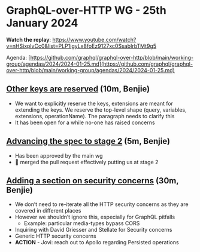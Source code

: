# GraphQL-over-HTTP WG - 25th January 2024

**Watch the replay**:
https://www.youtube.com/watch?v=nHSixplvCc0&list=PLP1igyLx8foEz9127xc0SsabIrbTMt9g5

Agenda:
[https://github.com/graphql/graphql-over-http/blob/main/working-group/agendas/2024/2024-01-25.md](https://github.com/graphql/graphql-over-http/blob/main/working-group/agendas/2024/2024-01-25.md)

## [Other keys are reserved](https://github.com/graphql/graphql-over-http/pull/278) (10m, Benjie)

- We want to explicitly reserve the keys, extensions are meant for extending the
  keys. We reserve the top-level shape (query, variables, extensions,
  operationName). The paragraph needs to clarify this
- It has been open for a while no-one has raised concerns

## [Advancing the spec to stage 2](https://github.com/graphql/graphql-over-http/pull/275) (5m, Benjie)

- Has been approved by the main wg
- :tada: merged the pull request effectively putting us at stage 2

## [Adding a section on security concerns](https://github.com/graphql/graphql-over-http/issues/280) (30m, Benjie)

- We don’t need to re-iterate all the HTTP security concerns as they are covered
  in different places
- However we shouldn’t ignore this, especially for GraphQL pitfalls
  - Example: particular media-types bypass CORS
- Inquiring with David Griesser and Stellate for Security concerns
- Generic HTTP security concerns
- **ACTION** - Jovi: reach out to Apollo regarding Persisted operations
